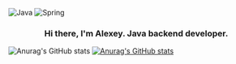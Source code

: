 ![Java](https://img.shields.io/badge/java-%23ED8B00.svg?style=for-the-badge&logo=java&logoColor=white)
![Spring](https://img.shields.io/badge/spring-%236DB33F.svg?style=for-the-badge&logo=spring&logoColor=white)
<h3 align="center">Hi there, I'm Alexey. Java backend developer.</h3>

![Anurag's GitHub stats](https://github-readme-stats.vercel.app/api?username=anuraghazra&show_icons=true&theme=radical)
[![Anurag's GitHub stats](https://github-readme-stats.vercel.app/api?username=Alexey-Charushkin)](https://github.com/anuraghazra/github-readme-stats)


<!--
**Alexey-Charushkin/Alexey-Charushkin** is a ✨ _special_ ✨ repository because its `README.md` (this file) appears on your GitHub profile.

Here are some ideas to get you started:

- 🔭 I’m currently working on ...
- 🌱 I’m currently learning ...
- 👯 I’m looking to collaborate on ...
- 🤔 I’m looking for help with ...
- 💬 Ask me about ...
- 📫 How to reach me: ...
- 😄 Pronouns: ...
- ⚡ Fun fact: ...
-->
